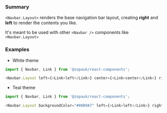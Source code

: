 ### Summary

`<Navbar.Layout>` renders the base navigation bar layout, creating **right** and **left** to render the contents you like.

It's meant to be used with other `<Navbar />` components like `<Navbar.Layout>`

### Examples

- White theme

```js { "props": { "style": { "transform": "translate3d(0, 0, 0)", "backgroundColor": "#00B9A7", "border": "2px solid #efefef" } } }
import { Navbar, Link } from '@zopauk/react-components';

<Navbar.Layout left={<Link>left</Link>} center={<Link>center</Link>} right={<Link>right</Link>} />;
```

- Teal theme

```js { "props": { "style": { "transform": "translate3d(0, 0, 0)", "backgroundColor": "#fff", "border": "2px solid #efefef" } } }
import { Navbar, Link } from '@zopauk/react-components';

<Navbar.Layout backgroundColor="#00B9A7" left={<Link>left</Link>} right={<Link>right</Link>} />;
```
